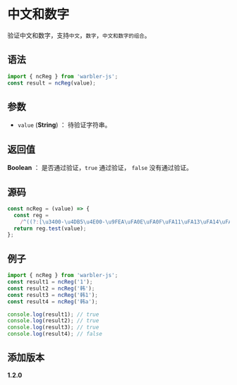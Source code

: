 # 中文和数字

验证中文和数字，支持`中文`，`数字`，`中文和数字的组合`。

## 语法

```js
import { ncReg } from 'warbler-js';
const result = ncReg(value);
```

## 参数

- `value` (**String**) ： 待验证字符串。

## 返回值

**Boolean** ： 是否通过验证，`true` 通过验证， `false` 没有通过验证。

## 源码

```js
const ncReg = (value) => {
  const reg =
    /^((?:[\u3400-\u4DB5\u4E00-\u9FEA\uFA0E\uFA0F\uFA11\uFA13\uFA14\uFA1F\uFA21\uFA23\uFA24\uFA27-\uFA29]|[\uD840-\uD868\uD86A-\uD86C\uD86F-\uD872\uD874-\uD879][\uDC00-\uDFFF]|\uD869[\uDC00-\uDED6\uDF00-\uDFFF]|\uD86D[\uDC00-\uDF34\uDF40-\uDFFF]|\uD86E[\uDC00-\uDC1D\uDC20-\uDFFF]|\uD873[\uDC00-\uDEA1\uDEB0-\uDFFF]|\uD87A[\uDC00-\uDFE0])|(\d))+$/;
  return reg.test(value);
};
```

## 例子

```js
import { ncReg } from 'warbler-js';
const result1 = ncReg('1');
const result2 = ncReg('韩');
const result3 = ncReg('韩1');
const result4 = ncReg('韩a');

console.log(result1); // true
console.log(result2); // true
console.log(result3); // true
console.log(result4); // false
```

## 添加版本

**1.2.0**
